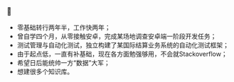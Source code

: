 ### 👋

- 零基础转行两年半，工作快两年；
- 曾自学四个月，从零接触安卓，完成某场地调查安卓端一阶段开发任务；
- 测试管理与自动化测试，独立构建了某国际结算业务系统的自动化测试框架；
- 由于起点低，一直有补基础，现在各方面勉强够用，不会就Stackoverflow；
- 希望日后能统帅一方“数据”大军；
- 想建很多个知识库。
<!--
**gantrol/gantrol** is a ✨ _special_ ✨ repository because its `README.md` (this file) appears on your GitHub profile.

Here are some ideas to get you started:

- 🔭 I’m currently working on ...
- 🌱 I’m currently learning ...
- 👯 I’m looking to collaborate on ...
- 🤔 I’m looking for help with ...
- 💬 Ask me about ...
- 📫 How to reach me: ...
- 😄 Pronouns: ...
- ⚡ Fun fact: ...
-->
